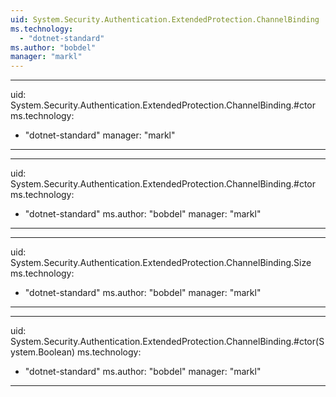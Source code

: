 ```yaml
---
uid: System.Security.Authentication.ExtendedProtection.ChannelBinding
ms.technology: 
  - "dotnet-standard"
ms.author: "bobdel"
manager: "markl"
---
```


---
uid: System.Security.Authentication.ExtendedProtection.ChannelBinding.#ctor
ms.technology: 
  - "dotnet-standard"
manager: "markl"
---

---
uid: System.Security.Authentication.ExtendedProtection.ChannelBinding.#ctor
ms.technology: 
  - "dotnet-standard"
ms.author: "bobdel"
manager: "markl"
---

---
uid: System.Security.Authentication.ExtendedProtection.ChannelBinding.Size
ms.technology: 
  - "dotnet-standard"
ms.author: "bobdel"
manager: "markl"
---

---
uid: System.Security.Authentication.ExtendedProtection.ChannelBinding.#ctor(System.Boolean)
ms.technology: 
  - "dotnet-standard"
ms.author: "bobdel"
manager: "markl"
---
